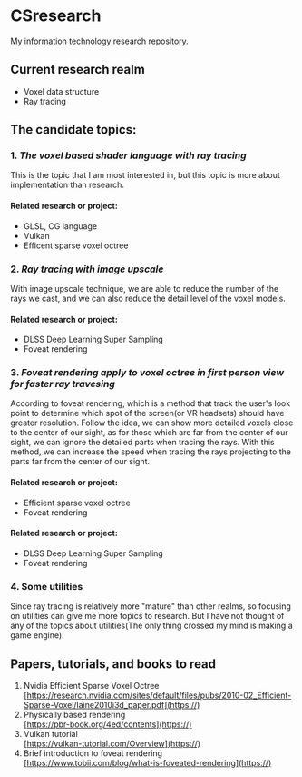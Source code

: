 # CSresearch
My information technology research repository.
## Current research realm
* Voxel data structure
* Ray tracing

## The candidate topics:

### 1. *The voxel based shader language with ray tracing*

This is the topic that I am most interested in, but this topic is more about implementation than research.

#### Related research or project:
* GLSL, CG language
* Vulkan
* Efficent sparse voxel octree

### 2. *Ray tracing with image upscale*

With image upscale technique, we are able to reduce the number of the rays we cast, and we can also reduce the detail level of the voxel models.

#### Related research or project:
* DLSS Deep Learning Super Sampling
* Foveat rendering

### 3. *Foveat rendering apply to voxel octree in first person view for faster ray travesing*

According to foveat rendering, which is a method that track the user's look point to determine which spot of the screen(or VR headsets) should have greater resolution. Follow the idea, we can show more detailed voxels close to the center of our sight, as for those which are far from the center of our sight, we can ignore the detailed parts when tracing the rays. With this method, we can increase the speed when tracing the rays projecting to the parts far from the center of our sight. 

#### Related research or project:
* Efficient sparse voxel octree
* Foveat rendering

#### Related research or project:
* DLSS Deep Learning Super Sampling
* Foveat rendering

### 4. Some utilities 

Since ray tracing is relatively more "mature" than other realms, so focusing on utilities can give me more topics to research. But I have not thought of any of the topics about utilities(The only thing crossed my mind is making a game engine).

## Papers, tutorials, and books to read
1. Nvidia Efficient Sparse Voxel Octree  
[https://research.nvidia.com/sites/default/files/pubs/2010-02_Efficient-Sparse-Voxel/laine2010i3d_paper.pdf](https://)
2. Physically based rendering  
[https://pbr-book.org/4ed/contents](https://)
3. Vulkan tutorial  
[https://vulkan-tutorial.com/Overview](https://)
4. Brief introduction to foveat rendering  
[https://www.tobii.com/blog/what-is-foveated-rendering](https://)
